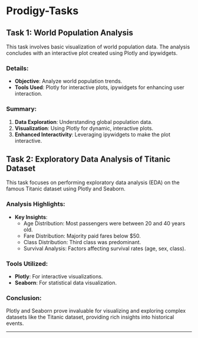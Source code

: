 # Prodigy-Tasks

## Task 1: World Population Analysis

This task involves basic visualization of world population data. The analysis concludes with an interactive plot created using Plotly and ipywidgets.

### Details:
- **Objective**: Analyze world population trends.
- **Tools Used**: Plotly for interactive plots, ipywidgets for enhancing user interaction.

### Summary:
1. **Data Exploration**: Understanding global population data.
2. **Visualization**: Using Plotly for dynamic, interactive plots.
3. **Enhanced Interactivity**: Leveraging ipywidgets to make the plot interactive.

## Task 2: Exploratory Data Analysis of Titanic Dataset

This task focuses on performing exploratory data analysis (EDA) on the famous Titanic dataset using Plotly and Seaborn.

### Analysis Highlights:
- **Key Insights**:
  - Age Distribution: Most passengers were between 20 and 40 years old.
  - Fare Distribution: Majority paid fares below $50.
  - Class Distribution: Third class was predominant.
  - Survival Analysis: Factors affecting survival rates (age, sex, class).

### Tools Utilized:
- **Plotly**: For interactive visualizations.
- **Seaborn**: For statistical data visualization.

### Conclusion:
Plotly and Seaborn prove invaluable for visualizing and exploring complex datasets like the Titanic dataset, providing rich insights into historical events.

---

